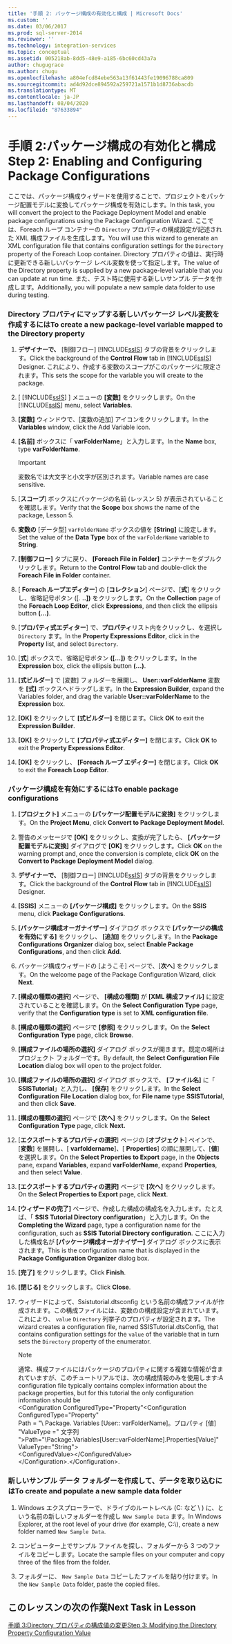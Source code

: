 ```yaml
---
title: '手順 2: パッケージ構成の有効化と構成 | Microsoft Docs'
ms.custom: ''
ms.date: 03/06/2017
ms.prod: sql-server-2014
ms.reviewer: ''
ms.technology: integration-services
ms.topic: conceptual
ms.assetid: 005218ab-8dd5-48e9-a185-6bc60cd43a7a
author: chugugrace
ms.author: chugu
ms.openlocfilehash: a804efcd84ebe563a13f61443fe19096788ca809
ms.sourcegitcommit: ad4d92dce894592a259721a1571b1d8736abacdb
ms.translationtype: MT
ms.contentlocale: ja-JP
ms.lasthandoff: 08/04/2020
ms.locfileid: "87633894"
---
```

# <a name="step-2-enabling-and-configuring-package-configurations"></a><span data-ttu-id="6a460-102">手順 2:パッケージ構成の有効化と構成</span><span class="sxs-lookup"><span data-stu-id="6a460-102">Step 2: Enabling and Configuring Package Configurations</span></span>
  <span data-ttu-id="6a460-103">ここでは、パッケージ構成ウィザードを使用することで、プロジェクトをパッケージ配置モデルに変換してパッケージ構成を有効にします。</span><span class="sxs-lookup"><span data-stu-id="6a460-103">In this task, you will convert the project to the Package Deployment Model and enable package configurations using the Package Configuration Wizard.</span></span> <span data-ttu-id="6a460-104">ここでは、Foreach ループ コンテナーの `Directory` プロパティの構成設定が記述された XML 構成ファイルを生成します。</span><span class="sxs-lookup"><span data-stu-id="6a460-104">You will use this wizard to generate an XML configuration file that contains configuration settings for the `Directory` property of the Foreach Loop container.</span></span> <span data-ttu-id="6a460-105">Directory プロパティの値は、実行時に更新できる新しいパッケージ レベル変数を使って指定します。</span><span class="sxs-lookup"><span data-stu-id="6a460-105">The value of the Directory property is supplied by a new package-level variable that you can update at run time.</span></span> <span data-ttu-id="6a460-106">また、テスト時に使用する新しいサンプル データを作成します。</span><span class="sxs-lookup"><span data-stu-id="6a460-106">Additionally, you will populate a new sample data folder to use during testing.</span></span>  
  
### <a name="to-create-a-new-package-level-variable-mapped-to-the-directory-property"></a><span data-ttu-id="6a460-107">Directory プロパティにマップする新しいパッケージ レベル変数を作成するには</span><span class="sxs-lookup"><span data-stu-id="6a460-107">To create a new package-level variable mapped to the Directory property</span></span>  
  
1.  <span data-ttu-id="6a460-108">**デザイナーで、** [制御フロー] [!INCLUDE[ssIS](../includes/ssis-md.md)] タブの背景をクリックします。</span><span class="sxs-lookup"><span data-stu-id="6a460-108">Click the background of the **Control Flow** tab in [!INCLUDE[ssIS](../includes/ssis-md.md)] Designer.</span></span> <span data-ttu-id="6a460-109">これにより、作成する変数のスコープがこのパッケージに限定されます。</span><span class="sxs-lookup"><span data-stu-id="6a460-109">This sets the scope for the variable you will create to the package.</span></span>  
  
2.  <span data-ttu-id="6a460-110">[ [!INCLUDE[ssIS](../includes/ssis-md.md)] ] メニューの **[変数]** をクリックします。</span><span class="sxs-lookup"><span data-stu-id="6a460-110">On the [!INCLUDE[ssIS](../includes/ssis-md.md)] menu, select **Variables**.</span></span>  
  
3.  <span data-ttu-id="6a460-111">**[変数]** ウィンドウで、[変数の追加] アイコンをクリックします。</span><span class="sxs-lookup"><span data-stu-id="6a460-111">In the **Variables** window, click the Add Variable icon.</span></span>  
  
4.  <span data-ttu-id="6a460-112">**[名前]** ボックスに「 **varFolderName**」と入力します。</span><span class="sxs-lookup"><span data-stu-id="6a460-112">In the **Name** box, type **varFolderName**.</span></span>  
  
    > [!IMPORTANT]  
    >  <span data-ttu-id="6a460-113">変数名では大文字と小文字が区別されます。</span><span class="sxs-lookup"><span data-stu-id="6a460-113">Variable names are case sensitive.</span></span>  
  
5.  <span data-ttu-id="6a460-114">[**スコープ**] ボックスにパッケージの名前 (レッスン 5) が表示されていることを確認します。</span><span class="sxs-lookup"><span data-stu-id="6a460-114">Verify that the **Scope** box shows the name of the package, Lesson 5.</span></span>  
  
6.  <span data-ttu-id="6a460-115">**変数の** [データ型] `varFolderName` ボックスの値を **[String]** に設定します。</span><span class="sxs-lookup"><span data-stu-id="6a460-115">Set the value of the **Data Type** box of the `varFolderName` variable to **String**.</span></span>  
  
7.  <span data-ttu-id="6a460-116">**[制御フロー]** タブに戻り、 **[Foreach File in Folder]** コンテナーをダブルクリックします。</span><span class="sxs-lookup"><span data-stu-id="6a460-116">Return to the **Control Flow** tab and double-click the **Foreach File in Folder** container.</span></span>  
  
8.  <span data-ttu-id="6a460-117">[ **Foreach ループエディター**] の [**コレクション**] ページで、[**式**] をクリックし、省略記号ボタン ([. **..])** をクリックします。</span><span class="sxs-lookup"><span data-stu-id="6a460-117">On the **Collection** page of the **Foreach Loop Editor**, click **Expressions**, and then click the ellipsis button **(...)**.</span></span>  
  
9. <span data-ttu-id="6a460-118">[**プロパティ式エディター**] で、**プロパティ**リスト内をクリックし、を選択し `Directory` ます。</span><span class="sxs-lookup"><span data-stu-id="6a460-118">In the **Property Expressions Editor**, click in the **Property** list, and select `Directory`.</span></span>  
  
10. <span data-ttu-id="6a460-119">[**式**] ボックスで、省略記号ボタン **([...])** をクリックします。</span><span class="sxs-lookup"><span data-stu-id="6a460-119">In the **Expression** box, click the ellipsis button **(...)**.</span></span>  
  
11. <span data-ttu-id="6a460-120">**[式ビルダー]** で [変数] フォルダーを展開し、 **User::varFolderName** 変数を **[式]** ボックスへドラッグします。</span><span class="sxs-lookup"><span data-stu-id="6a460-120">In the **Expression Builder**, expand the Variables folder, and drag the variable **User::varFolderName** to the **Expression** box.</span></span>  
  
12. <span data-ttu-id="6a460-121">**[OK]** をクリックして **[式ビルダー]** を閉じます。</span><span class="sxs-lookup"><span data-stu-id="6a460-121">Click **OK** to exit the **Expression Builder**.</span></span>  
  
13. <span data-ttu-id="6a460-122">**[OK]** をクリックして **[プロパティ式エディター]** を閉じます。</span><span class="sxs-lookup"><span data-stu-id="6a460-122">Click **OK** to exit the **Property Expressions Editor**.</span></span>  
  
14. <span data-ttu-id="6a460-123">**[OK]** をクリックし、 **[Foreach ループ エディター]** を閉じます。</span><span class="sxs-lookup"><span data-stu-id="6a460-123">Click **OK** to exit the **Foreach Loop Editor**.</span></span>  
  
### <a name="to-enable-package-configurations"></a><span data-ttu-id="6a460-124">パッケージ構成を有効にするには</span><span class="sxs-lookup"><span data-stu-id="6a460-124">To enable package configurations</span></span>  
  
1.  <span data-ttu-id="6a460-125">**[プロジェクト]** メニューの **[パッケージ配置モデルに変換]** をクリックします。</span><span class="sxs-lookup"><span data-stu-id="6a460-125">On the **Project Menu**, click **Convert to Package Deployment Model**.</span></span>  
  
2.  <span data-ttu-id="6a460-126">警告のメッセージで **[OK]** をクリックし、変換が完了したら、 **[パッケージ配置モデルに変換]** ダイアログで **[OK]** をクリックします。</span><span class="sxs-lookup"><span data-stu-id="6a460-126">Click **OK** on the warning prompt and, once the conversion is complete, click **OK** on the **Convert to Package Deployment Model** dialog.</span></span>  
  
3.  <span data-ttu-id="6a460-127">**デザイナーで、** [制御フロー] [!INCLUDE[ssIS](../includes/ssis-md.md)] タブの背景をクリックします。</span><span class="sxs-lookup"><span data-stu-id="6a460-127">Click the background of the **Control Flow** tab in [!INCLUDE[ssIS](../includes/ssis-md.md)] Designer.</span></span>  
  
4.  <span data-ttu-id="6a460-128">**[SSIS]** メニューの **[パッケージ構成]** をクリックします。</span><span class="sxs-lookup"><span data-stu-id="6a460-128">On the **SSIS** menu, click **Package Configurations**.</span></span>  
  
5.  <span data-ttu-id="6a460-129">**[パッケージ構成オーガナイザー]** ダイアログ ボックスで **[パッケージの構成を有効にする]** をクリックし、 **[追加]** をクリックします。</span><span class="sxs-lookup"><span data-stu-id="6a460-129">In the **Package Configurations Organizer** dialog box, select **Enable Package Configurations**, and then click **Add**.</span></span>  
  
6.  <span data-ttu-id="6a460-130">パッケージ構成ウィザードの [ようこそ] ページで、[**次へ**] をクリックします。</span><span class="sxs-lookup"><span data-stu-id="6a460-130">On the welcome page of the Package Configuration Wizard, click **Next**.</span></span>  
  
7.  <span data-ttu-id="6a460-131">**[構成の種類の選択]** ページで、 **[構成の種類]** が **[XML 構成ファイル]** に設定されていることを確認します。</span><span class="sxs-lookup"><span data-stu-id="6a460-131">On the **Select Configuration Type** page, verify that the **Configuration type** is set to **XML configuration file**.</span></span>  
  
8.  <span data-ttu-id="6a460-132">**[構成の種類の選択]** ページで **[参照]** をクリックします。</span><span class="sxs-lookup"><span data-stu-id="6a460-132">On the **Select Configuration Type** page, click **Browse**.</span></span>  
  
9. <span data-ttu-id="6a460-133">**[構成ファイルの場所の選択]** ダイアログ ボックスが開きます。既定の場所はプロジェクト フォルダーです。</span><span class="sxs-lookup"><span data-stu-id="6a460-133">By default, the **Select Configuration File Location** dialog box will open to the project folder.</span></span>  
  
10. <span data-ttu-id="6a460-134">**[構成ファイルの場所の選択]** ダイアログ ボックスで、 **[ファイル名]** に「 **SSISTutorial**」と入力し、 **[保存]** をクリックします。</span><span class="sxs-lookup"><span data-stu-id="6a460-134">In the **Select Configuration File Location** dialog box, for **File name** type **SSISTutorial**, and then click **Save**.</span></span>  
  
11. <span data-ttu-id="6a460-135">**[構成の種類の選択]** ページで **[次へ]** をクリックします。</span><span class="sxs-lookup"><span data-stu-id="6a460-135">On the **Select Configuration Type** page, click **Next.**</span></span>  
  
12. <span data-ttu-id="6a460-136">[**エクスポートするプロパティの選択**] ページの [**オブジェクト**] ペインで、[**変数**] を展開し、[ **varfoldername**]、[ **Properties**] の順に展開して、[**値**] を選択します。</span><span class="sxs-lookup"><span data-stu-id="6a460-136">On the **Select Properties to Export** page, in the **Objects** pane, expand **Variables**, expand **varFolderName**, expand **Properties**, and then select **Value**.</span></span>  
  
13. <span data-ttu-id="6a460-137">**[エクスポートするプロパティの選択]** ページで **[次へ]** をクリックします。</span><span class="sxs-lookup"><span data-stu-id="6a460-137">On the **Select Properties to Export** page, click **Next**.</span></span>  
  
14. <span data-ttu-id="6a460-138">**[ウィザードの完了]** ページで、作成した構成の構成名を入力します。たとえば、「 **SSIS Tutorial Directory configuration**」と入力します。</span><span class="sxs-lookup"><span data-stu-id="6a460-138">On the **Completing the Wizard** page, type a configuration name for the configuration, such as **SSIS Tutorial Directory configuration**.</span></span> <span data-ttu-id="6a460-139">ここに入力した構成名が **[パッケージ構成オーガナイザー]** ダイアログ ボックスに表示されます。</span><span class="sxs-lookup"><span data-stu-id="6a460-139">This is the configuration name that is displayed in the **Package Configuration Organizer** dialog box.</span></span>  
  
15. <span data-ttu-id="6a460-140">**[完了]** をクリックします。</span><span class="sxs-lookup"><span data-stu-id="6a460-140">Click **Finish**.</span></span>  
  
16. <span data-ttu-id="6a460-141">**[閉じる]** をクリックします。</span><span class="sxs-lookup"><span data-stu-id="6a460-141">Click **Close**.</span></span>  
  
17. <span data-ttu-id="6a460-142">ウィザードによって、Ssistutorial.dtsconfig という名前の構成ファイルが作成されます。この構成ファイルには、変数のの構成設定が含まれています。これにより、 `value` `Directory` 列挙子のプロパティが設定されます。</span><span class="sxs-lookup"><span data-stu-id="6a460-142">The wizard creates a configuration file, named SSISTutorial.dtsConfig, that contains configuration settings for the `value` of the variable that in turn sets the `Directory` property of the enumerator.</span></span>  
  
    > [!NOTE]  
    >  <span data-ttu-id="6a460-143">通常、構成ファイルにはパッケージのプロパティに関する複雑な情報が含まれていますが、このチュートリアルでは、次の構成情報のみを使用します:</span><span class="sxs-lookup"><span data-stu-id="6a460-143">A configuration file typically contains complex information about the package properties, but for this tutorial the only configuration information should be</span></span>  
    > <span data-ttu-id="6a460-144"><Configuration ConfiguredType="Property"</span><span class="sxs-lookup"><span data-stu-id="6a460-144"><Configuration ConfiguredType="Property"</span></span>  
    > <span data-ttu-id="6a460-145">Path = "\ Package. Variables [User:: varFolderName]。プロパティ [値] "ValueType =" 文字列 "\></span><span class="sxs-lookup"><span data-stu-id="6a460-145">Path="\Package.Variables[User::varFolderName].Properties[Value]" ValueType="String"\></span></span>  
    >  \<ConfiguredValue>\</ConfiguredValue>  
    > <span data-ttu-id="6a460-146">\</Configuration>.</span><span class="sxs-lookup"><span data-stu-id="6a460-146">\</Configuration>.</span></span>  
  
### <a name="to-create-and-populate-a-new-sample-data-folder"></a><span data-ttu-id="6a460-147">新しいサンプル データ フォルダーを作成して、データを取り込むには</span><span class="sxs-lookup"><span data-stu-id="6a460-147">To create and populate a new sample data folder</span></span>  
  
1.  <span data-ttu-id="6a460-148">Windows エクスプローラーで、ドライブのルートレベル (C: など \\ ) に、という名前の新しいフォルダーを作成し `New Sample Data` ます。</span><span class="sxs-lookup"><span data-stu-id="6a460-148">In Windows Explorer, at the root level of your drive (for example, C:\\), create a new folder named `New Sample Data`.</span></span>  
  
2.  <span data-ttu-id="6a460-149">コンピューター上でサンプル ファイルを探し、フォルダーから 3 つのファイルをコピーします。</span><span class="sxs-lookup"><span data-stu-id="6a460-149">Locate the sample files on your computer and copy three of the files from the folder.</span></span>  
  
3.  <span data-ttu-id="6a460-150">フォルダーに、 `New Sample Data` コピーしたファイルを貼り付けます。</span><span class="sxs-lookup"><span data-stu-id="6a460-150">In the `New Sample Data` folder, paste the copied files.</span></span>  
  
## <a name="next-task-in-lesson"></a><span data-ttu-id="6a460-151">このレッスンの次の作業</span><span class="sxs-lookup"><span data-stu-id="6a460-151">Next Task in Lesson</span></span>  
 [<span data-ttu-id="6a460-152">手順 3:Directory プロパティの構成値の変更</span><span class="sxs-lookup"><span data-stu-id="6a460-152">Step 3: Modifying the Directory Property Configuration Value</span></span>](lesson-5-3-modifying-the-directory-property-configuration-value.md)  
  
  
